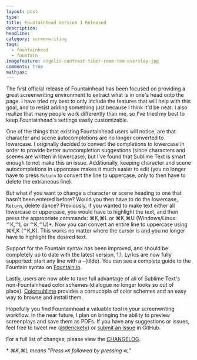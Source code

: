 ```yaml
---
layout: post
type:
title: Fountainhead Version 1 Released
description:
headline:
category: screenwriting
tags:
  - fountainhead
  - fountain
imagefeature: angelic-contrast-tiber-rome-tom-eversley.jpg
comments: true
mathjax:
---
```


The first official release of Fountainhead has been focused on providing a great screenwriting environment to extract what is in one's head onto the page. I have tried my best to only include the features that will help with this goal, and to resist adding something just because I think it'd be neat. I also realize that many people work differently than me, so I've tried my best to keep Fountainhead's settings easily customizable.

One of the things that existing Fountainhead users will notice, are that character and scene autocompletions are no longer converted to lowercase. I originally decided to convert the completions to lowercase in order to provide better autocompletion suggestions (since characters and scenes are written in lowercase), but I've found that Sublime Text is smart enough to not make this an issue. Additionally, keeping character and scene autocompletions in uppercase makes it much easier to edit (you no longer have to press `Return` to convert the line to uppercase, only to then have to delete the extraneous line).

But what if you want to change a character or scene heading to one that hasn't been entered before? Would you then have to do the lowercase, `Return`, delete dance? Previously, if you wanted to make text either all lowercase or uppercase, you would have to highlight the text, and then press the appropriate commands: ⌘K,⌘L or ⌘K,⌘U (Windows/Linux: ⌃K,⌃L or ⌃K,⌃U)\*. Now you can convert an entire line to uppercase using ⌘K,K (⌃K,K). This works no matter where the cursor is and you no longer have to highlight the desired text.

Support for the Fountain syntax has been improved, and should be completely up to date with the latest version, 1.1. Lyrics are now fully supported: start any line with a `~`(tilde). You can see a complete guide to the Fountain syntax on [Fountain.io](http://fountain.io/syntax).

Lastly, users are now able to take full advantage of all of Sublime Text's non-Fountainhead color schemes (dialogue no longer looks so out of place). [Colorsublime](https://github.com/Colorsublime/Colorsublime-Plugin) provides a cornucopia of color schemes and an easy way to browse and install them.

Hopefully you find Fountainhead a valuable tool in your screenwriting workflow. In the near future, I plan on bringing the ability to preview screenplays and save them as PDFs. If you have any suggestions or issues, feel free to tweet me ([@derickety](https://twitter.com/derickety)) or [submit an issue](https://github.com/derickc/Fountainhead/issues) in GitHub.

For a full list of changes, please view the [CHANGELOG](https://github.com/derickc/Fountainhead/blob/master/CHANGELOG.txt).

\* *⌘K,⌘L means "Press `⌘K` followed by pressing `⌘L`"*

